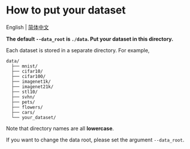 # How to put your dataset

English | [简体中文](README_zh-CN.md)

**The default `--data_root` is `./data`. Put your dataset in this directory.**

Each dataset is stored in a separate directory. For example,

```
data/
  ├── mnist/
  ├── cifar10/
  ├── cifar100/
  ├── imagenet1k/
  ├── imagenet21k/
  ├── stl10/
  ├── svhn/
  ├── pets/
  ├── flowers/
  ├── cars/
  └── your_dataset/
```

Note that directory names are all **lowercase**.

If you want to change the data root, please set the argument `--data_root`.
